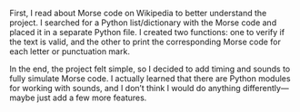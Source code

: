 First, I read about Morse code on Wikipedia to better understand the project. I searched for a Python list/dictionary with the Morse code and placed it in a separate Python file. I created two functions: one to verify if the text is valid, and the other to print the corresponding Morse code for each letter or punctuation mark.

In the end, the project felt simple, so I decided to add timing and sounds to fully simulate Morse code. I actually learned that there are Python modules for working with sounds, and I don’t think I would do anything differently—maybe just add a few more features.
